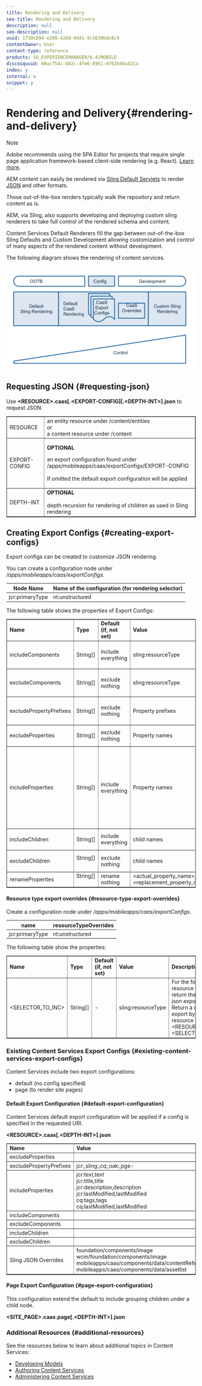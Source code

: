 ```yaml
---
title: Rendering and Delivery
seo-title: Rendering and Delivery
description: null
seo-description: null
uuid: 1730cb94-e200-4260-9d41-9c1639bdc8c9
contentOwner: User
content-type: reference
products: SG_EXPERIENCEMANAGER/6.4/MOBILE
discoiquuid: 00acf54c-b62c-4fe6-8961-d762b49a421a
index: y
internal: n
snippet: y
---
```


# Rendering and Delivery{#rendering-and-delivery}

>[!NOTE]
>
>Adobe recommends using the SPA Editor for projects that require single page application framework-based client-side rendering (e.g. React). [Learn more](../../sites/developing/using/spa-overview.md).

AEM content can easily be rendered via [Sling Default Servlets](https://sling.apache.org/documentation/bundles/rendering-content-default-get-servlets.html) to render [JSON](https://sling.apache.org/documentation/bundles/rendering-content-default-get-servlets.html#default-json-rendering) and other formats.

Those out-of-the-box renders typically walk the repository and return content as is.

AEM, via Sling, also supports developing and deploying custom sling renderers to take full control of the rendered schema and content.

Content Services Default Renderers fill the gap between out-of-the-box Sling Defaults and Custom Development allowing customization and control of many aspects of the rendered content without development.

The following diagram shows the rendering of content services.

![](assets/chlimage_1-15.png) 

## Requesting JSON {#requesting-json}

Use **&lt;RESOURCE&gt;.caas[.&lt;EXPORT-CONFIG][.&lt;DEPTH-INT&gt;].json** to request JSON.

<table border="1" cellpadding="1" cellspacing="0" width="100%"> 
 <tbody> 
  <tr> 
   <td>RESOURCE</td> 
   <td>an entity resource under /content/entities<br /> or <br /> a content resource under /content</td> 
  </tr> 
  <tr> 
   <td>EXPORT-CONFIG</td> 
   <td><p><strong>OPTIONAL</strong><br /> </p> <p>an export configuration found under /apps/mobileapps/caas/exportConfigs/EXPORT-CONFIG<br /> <br /> If omitted the default export configuration will be applied </p> </td> 
  </tr> 
  <tr> 
   <td>DEPTH-INT</td> 
   <td><strong>OPTIONAL</strong><br /> <br /> depth recursion for rendering of children as used in Sling rendering</td> 
  </tr> 
 </tbody> 
</table>

## Creating Export Configs {#creating-export-configs}

Export configs can be created to customize JSON rendering.

You can create a configuration node under */apps/mobileapps/caas/exportConfigs.*

| Node Name |Name of the configuration (for rendering selector) |
|---|---|
| jcr:primaryType |nt:unstructured |

The following table shows the properties of Export Configs:

<table border="1" cellpadding="1" cellspacing="0" width="100%"> 
 <tbody> 
  <tr> 
   <td><strong>Name</strong></td> 
   <td><strong>Type</strong></td> 
   <td><strong>Default (if, not set)</strong></td> 
   <td><strong>Value</strong></td> 
   <td><strong>Description</strong></td> 
  </tr> 
  <tr> 
   <td>includeComponents</td> 
   <td>String[]</td> 
   <td>include everything</td> 
   <td>sling:resourceType</td> 
   <td>exclude details for nodes with specified sling:resourceType from JSON export</td> 
  </tr> 
  <tr> 
   <td>excludeComponents</td> 
   <td>String[]</td> 
   <td>exclude nothing</td> 
   <td>sling:resourceType</td> 
   <td>include details only for nodes with specified sling:resourceType from JSON export</td> 
  </tr> 
  <tr> 
   <td>excludePropertyPrefixes</td> 
   <td>String[]</td> 
   <td>exclude nothing</td> 
   <td>Property prefixes</td> 
   <td>exclude properties that start with specified prefixes from JSON export</td> 
  </tr> 
  <tr> 
   <td>excludeProperties</td> 
   <td>String[]</td> 
   <td>exclude nothing</td> 
   <td>Property names</td> 
   <td>exclude specified properties from JSON export</td> 
  </tr> 
  <tr> 
   <td>includeProperties</td> 
   <td>String[]</td> 
   <td>include everything</td> 
   <td>Property names</td> 
   <td><p>if excludePropertyPrefixes set<br /> this includes specified properties despite matching the prefix being excluded,</p> <p>else (exclude properties ignored) only include these properties</p> </td> 
  </tr> 
  <tr> 
   <td>includeChildren</td> 
   <td>String[]</td> 
   <td>include everything</td> 
   <td>child names</td> 
   <td>exclude specified children from JSON export</td> 
  </tr> 
  <tr> 
   <td>excludeChildren</td> 
   <td>String[]<br /> <br /> </td> 
   <td>exclude nothing</td> 
   <td>child names</td> 
   <td>include only specified children from JSON export, exclude other</td> 
  </tr> 
  <tr> 
   <td>renameProperties</td> 
   <td>String[]<br /> <br /> </td> 
   <td>rename nothing</td> 
   <td>&lt;actual_property_name&gt;,&lt;replacement_property_name&gt;</td> 
   <td>rename properties using replacements</td> 
  </tr> 
 </tbody> 
</table>

#### Resource type export overrides {#resource-type-export-overrides}

Create a configuration node under */apps/mobileapps/caas/exportConfigs.*

| name |resourceTypeOverrides |
|---|---|
| jcr:primaryType |nt:unstructured |

The following table show the properties:

<table border="1" cellpadding="1" cellspacing="0" width="100%"> 
 <tbody> 
  <tr> 
   <td><strong>Name</strong></td> 
   <td><strong>Type</strong></td> 
   <td><strong>Default (if, not set)</strong></td> 
   <td><strong>Value</strong></td> 
   <td><strong>Description</strong></td> 
  </tr> 
  <tr> 
   <td>&lt;SELECTOR_TO_INC&gt;</td> 
   <td>String[] </td> 
   <td>-</td> 
   <td>sling:resourceType</td> 
   <td>For the following sling resource types, don't return the deafult CaaS json export.<br /> Return a customer json export by rendering the resource as;<br /> &lt;RESOURCE&gt;.&lt;SELECTOR_TO_INC&gt;.json </td> 
  </tr> 
 </tbody> 
</table>

### Existing Content Services Export Configs {#existing-content-services-export-configs}

Content Services include two export configurations:

* default (no config specified) 
* page (to render site pages)

#### Default Export Configuration {#default-export-configuration}

Content Services default export configuration will be applied if a config is specified in the requested URI.

**&lt;RESOURCE&gt;.caas[.&lt;DEPTH-INT&gt;].json**

<table border="1" cellpadding="1" cellspacing="0" width="100%"> 
 <tbody> 
  <tr> 
   <td><strong>Name</strong></td> 
   <td><strong>Value</strong></td> 
  </tr> 
  <tr> 
   <td>excludeProperties</td> 
   <td> </td> 
  </tr> 
  <tr> 
   <td>excludePropertyPrefixes</td> 
   <td>jcr:,sling:,cq:,oak:,pge-</td> 
  </tr> 
  <tr> 
   <td>includeProperties</td> 
   <td>jcr:text,text<br /> jcr:title,title<br /> jcr:description,description<br /> jcr:lastModified,lastModified<br /> cq:tags,tags<br /> cq:lastModified,lastModified</td> 
  </tr> 
  <tr> 
   <td>includeComponents</td> 
   <td> </td> 
  </tr> 
  <tr> 
   <td>excludeComponents</td> 
   <td> </td> 
  </tr> 
  <tr> 
   <td>includeChildren</td> 
   <td> </td> 
  </tr> 
  <tr> 
   <td>excludeChildren</td> 
   <td> </td> 
  </tr> 
  <tr> 
   <td>Sling JSON Overrides</td> 
   <td>foundation/components/image<br /> wcm/foundation/components/image<br /> mobileapps/caas/components/data/contentReference<br /> mobileapps/caas/components/data/assetlist</td> 
  </tr> 
 </tbody> 
</table>

#### Page Export Configuration {#page-export-configuration}

This configuration extend the default to include grouping children under a child node.

**&lt;SITE_PAGE&gt;.caas.page[.&lt;DEPTH-INT&gt;].json**

### Additional Resources {#additional-resources}

See the resources below to learn about additional topics in Content Services:

* [Developing Models](../../mobile/using/models-in-repository.md)
* [Authoring Content Services](/mobile/using/content-as-a-service)
* [Administering Content Services](/mobile/using/content-services)

